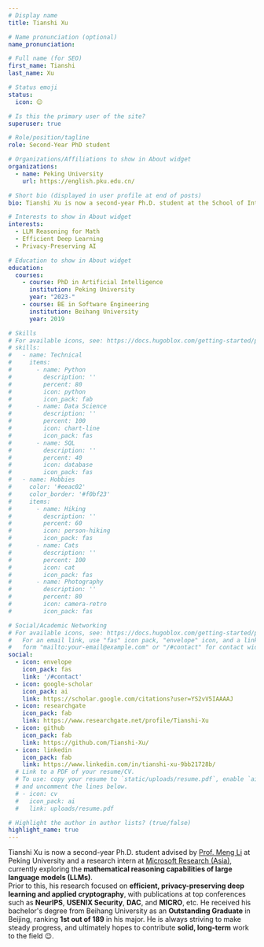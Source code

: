 ```yaml
---
# Display name
title: Tianshi Xu

# Name pronunciation (optional)
name_pronunciation: 

# Full name (for SEO)
first_name: Tianshi
last_name: Xu

# Status emoji
status:
  icon: 😊

# Is this the primary user of the site?
superuser: true

# Role/position/tagline
role: Second-Year PhD student 

# Organizations/Affiliations to show in About widget
organizations:
  - name: Peking University
    url: https://english.pku.edu.cn/

# Short bio (displayed in user profile at end of posts)
bio: Tianshi Xu is now a second-year Ph.D. student at the School of Integrated Circuit, Peking University. His current research interests include LLM reasoning for math. Previously, he works on efficient and privacy-preserving deep learning.

# Interests to show in About widget
interests:
  - LLM Reasoning for Math 
  - Efficient Deep Learning
  - Privacy-Preserving AI

# Education to show in About widget
education:
  courses:
    - course: PhD in Artificial Intelligence
      institution: Peking University
      year: "2023-"
    - course: BE in Software Engineering
      institution: Beihang University
      year: 2019

# Skills
# For available icons, see: https://docs.hugoblox.com/getting-started/page-builder/#icons
# skills:
#   - name: Technical
#     items:
#       - name: Python
#         description: ''
#         percent: 80
#         icon: python
#         icon_pack: fab
#       - name: Data Science
#         description: ''
#         percent: 100
#         icon: chart-line
#         icon_pack: fas
#       - name: SQL
#         description: ''
#         percent: 40
#         icon: database
#         icon_pack: fas
#   - name: Hobbies
#     color: '#eeac02'
#     color_border: '#f0bf23'
#     items:
#       - name: Hiking
#         description: ''
#         percent: 60
#         icon: person-hiking
#         icon_pack: fas
#       - name: Cats
#         description: ''
#         percent: 100
#         icon: cat
#         icon_pack: fas
#       - name: Photography
#         description: ''
#         percent: 80
#         icon: camera-retro
#         icon_pack: fas

# Social/Academic Networking
# For available icons, see: https://docs.hugoblox.com/getting-started/page-builder/#icons
#   For an email link, use "fas" icon pack, "envelope" icon, and a link in the
#   form "mailto:your-email@example.com" or "/#contact" for contact widget.
social:
  - icon: envelope
    icon_pack: fas
    link: '/#contact'
  - icon: google-scholar
    icon_pack: ai
    link: https://scholar.google.com/citations?user=YS2vV5IAAAAJ
  - icon: researchgate
    icon_pack: fab
    link: https://www.researchgate.net/profile/Tianshi-Xu
  - icon: github
    icon_pack: fab
    link: https://github.com/Tianshi-Xu/
  - icon: linkedin
    icon_pack: fab
    link: https://www.linkedin.com/in/tianshi-xu-9bb21728b/
  # Link to a PDF of your resume/CV.
  # To use: copy your resume to `static/uploads/resume.pdf`, enable `ai` icons in `params.yaml`,
  # and uncomment the lines below.
  # - icon: cv
  #   icon_pack: ai
  #   link: uploads/resume.pdf

# Highlight the author in author lists? (true/false)
highlight_name: true
---
```


Tianshi Xu is now a second-year Ph.D. student advised by [Prof. Meng Li](https://mengli.me/) at Peking University and a research intern at [Microsoft Research (Asia)](https://www.microsoft.com/en-us/research/group/systems-research-group-asia/), currently exploring the **mathematical reasoning capabilities of large language models (LLMs)**.  
Prior to this, his research focused on **efficient, privacy-preserving deep learning and applied cryptography**, with publications at top conferences such as **NeurIPS**, **USENIX Security**, **DAC**, and **MICRO**, etc. He received his bachelor&#39;s degree from Beihang University as an **Outstanding Graduate** in Beijing, ranking **1st out of 189** in his major. He is always striving to make steady progress, and ultimately hopes to contribute **solid, long-term** work to the field 😉.

